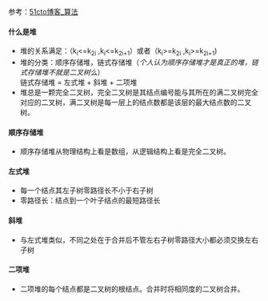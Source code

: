 参考：[51cto博客_算法](http://363883844.blog.51cto.com/2977542/1544700)
#### 什么是堆
* 堆的关系满足：（k<sub>i</sub><=k<sub>2i</sub> ,k<sub>i</sub><=k<sub>2i+1</sub>）或者（k<sub>i</sub>>=k<sub>2i</sub> ,k<sub>i</sub>>=k<sub>2i+1</sub>)
* 堆的分类：顺序存储堆，链式存储堆（*个人认为顺序存储堆才是真正的堆，链式存储堆不就是二叉树么*）  
  链式存储堆 = 左式堆 + 斜堆 + 二项堆
* 堆总是一颗完全二叉树，完全二叉树是其结点编号能与其所在的满二叉树完全对应的二叉树，满二叉树是每一层上的结点数都是该层的最大结点数的二叉树。

#### 顺序存储堆
* 顺序存储堆从物理结构上看是数组，从逻辑结构上看是完全二叉树。

#### 左式堆
* 每一个结点其左子树零路径长不小于右子树
* 零路径长：结点到一个叶子结点的最短路径长

#### 斜堆
* 与左式堆类似，不同之处在于合并后不管左右子树零路径大小都必须交换左右子树

#### 二项堆
* 二项堆的每个结点都是二叉树的根结点。合并时将相同度的二叉树合并。
